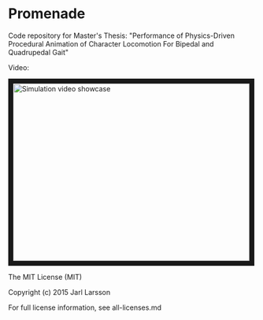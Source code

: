 Promenade
==========
Code repository for Master's Thesis:
"Performance of Physics-Driven Procedural Animation of Character Locomotion
For Bipedal and Quadrupedal Gait"

Video:

<a href="http://www.youtube.com/watch?feature=player_embedded&v=TMMYBqpqE3Q
" target="_blank"><img src="http://img.youtube.com/vi/TMMYBqpqE3Q/1.jpg" 
alt="Simulation video showcase" width="480" height="360" border="10" /></a>

The MIT License (MIT)

Copyright (c) 2015 Jarl Larsson

For full license information, see all-licenses.md